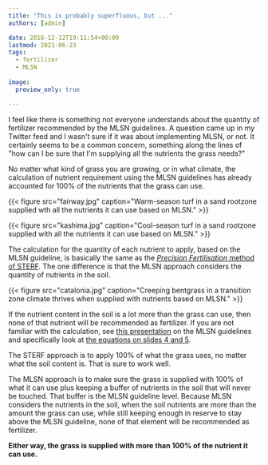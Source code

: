 ```yaml
---
title: "This is probably superfluous, but ..."
authors: [admin]

date: 2016-12-12T19:11:54+00:00
lastmod: 2021-06-23
tags:
  - fertilizer
  - MLSN
  
image:
  preview_only: true

---
```


I feel like there is something not everyone understands about the quantity of fertilizer recommended by the MLSN guidelines. A question came up in my Twitter feed and I wasn't sure if it was about implementing MLSN, or not. It certainly seems to be a common concern, something along the lines of "how can I be sure that I'm supplying all the nutrients the grass needs?"

No matter what kind of grass you are growing, or in what climate, the calculation of nutrient requirement using the MLSN guidelines has already accounted for 100% of the nutrients that the grass can use.

{{< figure src="fairway.jpg" caption="Warm-season turf in a sand rootzone supplied wth all the nutrients it can use based on MLSN." >}}

{{< figure src="kashima.jpg" caption="Cool-season turf in a sand rootzone supplied with all the nutrients it can use based on MLSN." >}}

The calculation for the quantity of each nutrient to apply, based on the MLSN guideline, is basically the same as the [*Precision Fertilisation* method of STERF](http://www.sterf.org/sv/library/handbooks/fertilisation). The one difference is that the MLSN approach considers the quantity of nutrients in the soil.

{{< figure src="catalonia.jpg" caption="Creeping bentgrass in a transition zone climate thrives when supplied with nutrients based on MLSN." >}}

If the nutrient content in the soil is a lot more than the grass can use, then none of that nutrient will be recommended as fertilizer. If you are not familiar with the calculation, see [this presentation](https://speakerdeck.com/micahwoods/mlsn-guidelines-what-they-are-and-how-to-use-them) on the MLSN guidelines and specifically look at [the equations on slides 4 and 5](https://speakerdeck.com/micahwoods/mlsn-guidelines-what-they-are-and-how-to-use-them?slide=4).

The STERF approach is to apply 100% of what the grass uses, no matter what the soil content is. That is sure to work well. 

The MLSN approach is to make sure the grass is supplied with 100% of what it can use plus keeping a buffer of nutrients in the soil that will never be touched. That buffer is the MLSN guideline level. Because MLSN considers the nutrients in the soil, when the soil nutrients are more than the amount the grass can use, while still keeping enough in reserve to stay above the MLSN guideline, none of that element will be recommended as fertilizer.

**Either way, the grass is supplied with more than 100% of the nutrient it can use.** 
